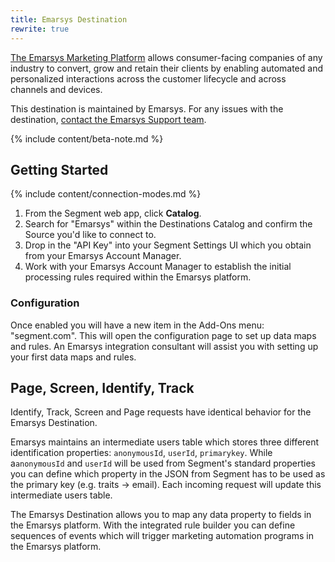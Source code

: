 ```yaml
---
title: Emarsys Destination
rewrite: true
---
```


[The Emarsys Marketing Platform](https://www.emarsys.com/?utm_source=segmentio&utm_medium=docs&utm_campaign=partners) allows consumer-facing companies of any industry to convert, grow and retain their clients by enabling automated and personalized interactions across the customer lifecycle and across channels and devices.

This destination is maintained by Emarsys. For any issues with the destination, [contact the Emarsys Support team](mailto:help@support.emarsys.com).

{% include content/beta-note.md %}

## Getting Started

{% include content/connection-modes.md %}

1. From the Segment web app, click **Catalog**.
2. Search for "Emarsys" within the Destinations Catalog and confirm the Source you'd like to connect to.
3. Drop in the "API Key" into your Segment Settings UI which you obtain from your Emarsys Account Manager.
4. Work with your Emarsys Account Manager to establish the initial processing rules required within the Emarsys platform.

### Configuration

Once enabled you will have a new item in the Add-Ons menu: "segment.com". This will
open the configuration page to set up data maps and rules. An Emarsys integration consultant will assist you with setting up your first data maps and rules.


## Page, Screen, Identify, Track


Identify, Track, Screen and Page requests have identical
behavior for the Emarsys Destination.

Emarsys maintains an intermediate users table which stores three different identification properties: `anonymousId`, `userId`, `primarykey`. While a`anonymousId` and `userId` will be used from Segment's standard properties you can define which property in
the JSON from Segment has to be used as the primary key
(e.g. traits -> email). Each incoming request will update this intermediate users table.

The Emarsys Destination allows you to map any data property to fields in the Emarsys platform. With the integrated rule builder you can define sequences of events which will trigger marketing automation programs in the Emarsys platform.
